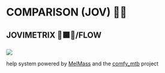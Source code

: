 
# COMPARISON (JOV) 🕵🏽
## JOVIMETRIX 🔺🟩🔵/FLOW
<p></p>

![](https://raw.githubusercontent.com/Amorano/Jovimetrix-examples/master/node/COMPARISON/COMPARISON.gif)

help system powered by [MelMass](https://github.com/melMass) and the [comfy_mtb](https://github.com/melMass/comfy_mtb) project
